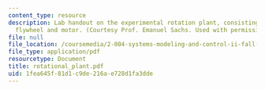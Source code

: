 ```yaml
---
content_type: resource
description: Lab handout on the experimental rotation plant, consisting of a rotational
  flywheel and motor. (Courtesy Prof. Emanuel Sachs. Used with permission.)
file: null
file_location: /coursemedia/2-004-systems-modeling-and-control-ii-fall-2007/1fea645f81d1c9de216ae728d1fa3dde_rotational_plant.pdf
file_type: application/pdf
resourcetype: Document
title: rotational_plant.pdf
uid: 1fea645f-81d1-c9de-216a-e728d1fa3dde
---
```

